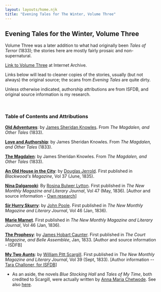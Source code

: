 ```yaml
---
layout: layouts/home.njk
title: "Evening Tales for The Winter, Volume Three"
---
```


<div class="message-box">
<h2>Evening Tales for the Winter, Volume Three</h2>

Volume Three was a later addition to what had originally been _Tales of Terror_ (1833); the stories here are mostly fairly prosaic and non-supernatural.

[Link to Volume Three](https://archive.org/details/eveningtalesfor00unkngoog/page/n306/mode/2up) at Internet Archive.

Links below will lead to cleaner copies of the stories, usually (but not always) the original source; the scans from _Evening Tales_ are quite dirty.

Unless otherwise indicated, authorship attributions are from ISFDB, and original source information is my research.

</div>

<br>

<div class="message-box">
<h3>Table of Contents and Attributions</h3>

[**Old Adventures**](https://books.google.com/books?id=T5IVAAAAYAAJ&pg=PA69&source=gbs_toc_r&cad=3#v=onepage&q&f=false): by [James Sheridan Knowles](https://en.wikipedia.org/wiki/James_Sheridan_Knowles). From _The Magdalen, and Other Tales_ (1833).

[**Love and Authorship**](https://books.google.com/books?id=T5IVAAAAYAAJ&pg=PA35&source=gbs_toc_r&cad=3#v=onepage&q&f=false): by James Sheridan Knowles. From _The Magdalen, and Other Tales_ (1833).

[**The Magdalen**](https://books.google.com/books?id=T5IVAAAAYAAJ&pg=PA3&source=gbs_toc_r&cad=3#v=onepage&q&f=false): by James Sheridan Knowles. From _The Magdalen, and Other Tales_ (1833).

[**An Old House in the City**](https://play.google.com/books/reader?id=3_Q7AQAAMAAJ&pg=GBS.PA860&printsec=frontcover&source=gbs_atb_hover): by [Douglas Jerrold](https://en.wikipedia.org/wiki/Douglas_William_Jerrold). First published in _Blackwood's Magazine_, Vol 37 (June, 1835).

[**Nina Dalgarooki**](https://books.google.com/books?id=OkcFAAAAQAAJ&pg=PA63&lpg=PA63&dq=%22nina+dalgarooki%22&source=bl&ots=Id1id40d6V&sig=ACfU3U1aVv4bElAWVQdFLDiNyfojQHaDiA&hl=en&sa=X&ved=2ahUKEwjGh8iA9cPzAhUhHbkGHYZLALcQ6AF6BAgLEAM#v=onepage&q=%22nina%20dalgarooki%22&f=false): By [Rosina Bulwer Lytton](https://en.wikipedia.org/wiki/Rosina_Bulwer_Lytton). First published in _The New Monthly Magazine and Literary Journal_, Vol 47 (May, 1836). \[Author and source information - [Own research](/blog/2021-10-18-notes-on-nina-dalgarooki/)\]

[**Sir Hurry Skurry**](https://archive.org/details/s3id13414830/page/344/mode/2up): by [John Poole](https://en.wikipedia.org/wiki/John_Poole_\(playwright\)). First published in _The New Monthly Magazine and Literary Journal_, Vol 46 (Jan, 1836).

[**Marie Marnet**](https://archive.org/details/s3id13414830/page/348/mode/2up). First published in _The New Monthly Magazine and Literary Journal_, Vol 46 (Jan, 1836).

[**The Prophesy**](https://archive.org/details/dli.bengal.10689.11170/page/n327/mode/2up): by [James Hobart Caunter](https://en.wikipedia.org/wiki/John_Hobart_Caunter). First published in _The Court Magazine, and Belle Assemblée_, Jan, 1833. \[Author and source information - ISDFB\]

[**My Two Aunts**](https://archive.org/details/dli.bengal.10689.14572/page/n303/mode/2up): by [William Pitt Scargill](https://en.wikisource.org/wiki/Dictionary_of_National_Biography,_1885-1900/Scargill,_William_Pitt). First published in _The New Monthly Magazine and Literary Journal_, Vol 39 (Sept, 1833). \[Author information -- [Tara Challoner, for ISFDB](/blog/2021-10-18-notes-on-nina-dalgarooki/)\]

- As an aside, the novels _Blue Stocking Hall_ and _Tales of My Time_, both credited to Scargill, were actually written by [Anna Maria Chetwode](https://en.wikipedia.org/wiki/Anna_Maria_Chetwode). See also [here](https://www.jstor.org/stable/10.3318/priac.2019.119.02).
</div>